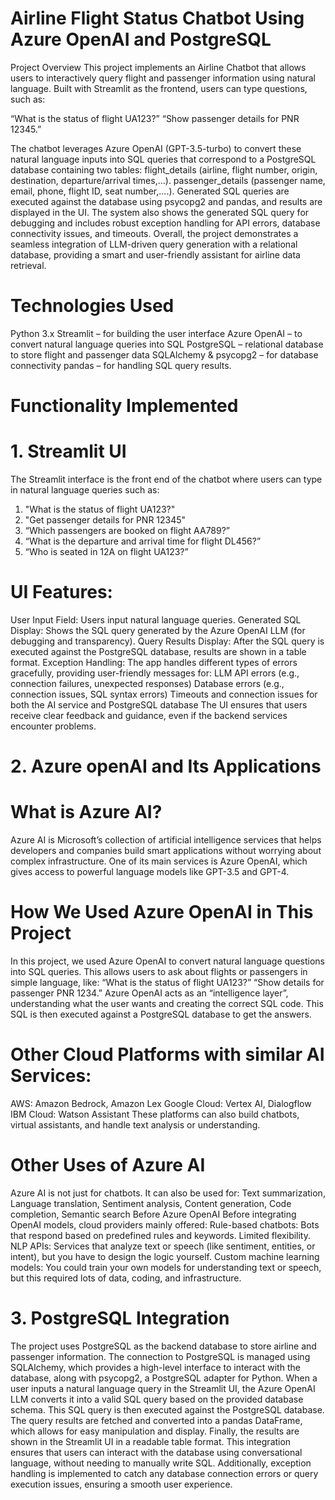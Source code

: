 # Airline Flight Status Chatbot Using Azure OpenAI and PostgreSQL
Project Overview
This project implements an Airline Chatbot that allows users to interactively query flight and passenger information using natural language. Built with Streamlit as the frontend, users can type questions, such as:

“What is the status of flight UA123?”
“Show passenger details for PNR 12345.”

The chatbot leverages Azure OpenAI (GPT-3.5-turbo) to convert these natural language inputs into SQL queries that correspond to a PostgreSQL database containing two tables: 
flight_details (airline, flight number, origin, destination, departure/arrival times,…). passenger_details (passenger name, email, phone, flight ID, seat number,....). 
Generated SQL queries are executed against the database using psycopg2 and pandas, and results are displayed in the UI. The system also shows the generated SQL query for debugging and includes robust exception handling for API errors, database connectivity issues, and timeouts. 
Overall, the project demonstrates a seamless integration of LLM-driven query generation with a relational database, providing a smart and user-friendly assistant for airline data retrieval.

# Technologies Used
Python 3.x
Streamlit – for building the user interface
Azure OpenAI – to convert natural language queries into SQL
PostgreSQL – relational database to store flight and passenger data
SQLAlchemy & psycopg2 – for database connectivity
pandas – for handling SQL query results.

# Functionality Implemented
# 1. Streamlit UI
The Streamlit interface is the front end of the chatbot where users can type in natural language queries such as:
1. "What is the status of flight UA123?"
2. "Get passenger details for PNR 12345"
3. “Which passengers are booked on flight AA789?”
4. “What is the departure and arrival time for flight DL456?”
5. “Who is seated in 12A on flight UA123?”

# UI Features:
User Input Field: Users input natural language queries.
Generated SQL Display: Shows the SQL query generated by the Azure OpenAI LLM (for debugging and transparency).
Query Results Display: After the SQL query is executed against the PostgreSQL database, results are shown in a table format.
Exception Handling: The app handles different types of errors gracefully, providing user-friendly messages for:
LLM API errors (e.g., connection failures, unexpected responses)
Database errors (e.g., connection issues, SQL syntax errors)
Timeouts and connection issues for both the AI service and PostgreSQL database
The UI ensures that users receive clear feedback and guidance, even if the backend services encounter problems.

# 2. Azure openAI and Its Applications
# What is Azure AI?
Azure AI is Microsoft’s collection of artificial intelligence services that helps developers and companies build smart applications without worrying about complex infrastructure. One of its main services is Azure OpenAI, which gives access to powerful language models like GPT-3.5 and GPT-4.

# How We Used Azure OpenAI in This Project
In this project, we used Azure OpenAI to convert natural language questions into SQL queries. This allows users to ask about flights or passengers in simple language, like:
“What is the status of flight UA123?”
“Show details for passenger PNR 1234.”
Azure OpenAI acts as an “intelligence layer”, understanding what the user wants and creating the correct SQL code. This SQL is then executed against a PostgreSQL database to get the answers.

# Other Cloud Platforms with similar AI Services:
AWS: Amazon Bedrock, Amazon Lex
Google Cloud: Vertex AI, Dialogflow
IBM Cloud: Watson Assistant
These platforms can also build chatbots, virtual assistants, and handle text analysis or understanding.

# Other Uses of Azure AI
Azure AI is not just for chatbots. It can also be used for:
Text summarization, Language translation, Sentiment analysis, Content generation, Code completion, Semantic search
Before Azure OpenAI
Before integrating OpenAI models, cloud providers mainly offered:
Rule-based chatbots: Bots that respond based on predefined rules and keywords. Limited flexibility.
NLP APIs: Services that analyze text or speech (like sentiment, entities, or intent), but you have to design the logic yourself.
Custom machine learning models: You could train your own models for understanding text or speech, but this required lots of data, coding, and infrastructure.

# 3. PostgreSQL Integration
The project uses PostgreSQL as the backend database to store airline and passenger information. The connection to PostgreSQL is managed using SQLAlchemy, which provides a high-level interface to interact with the database, along with psycopg2, a PostgreSQL adapter for Python.
When a user inputs a natural language query in the Streamlit UI, the Azure OpenAI LLM converts it into a valid SQL query based on the provided database schema. This SQL query is then executed against the PostgreSQL database.
The query results are fetched and converted into a pandas DataFrame, which allows for easy manipulation and display. Finally, the results are shown in the Streamlit UI in a readable table format. This integration ensures that users can interact with the database using conversational language, without needing to manually write SQL.
Additionally, exception handling is implemented to catch any database connection errors or query execution issues, ensuring a smooth user experience.

